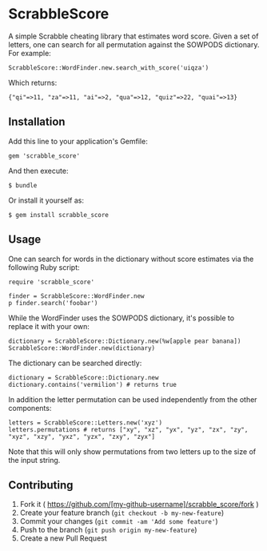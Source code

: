 # ScrabbleScore

A simple Scrabble cheating library that estimates word score. Given a set of letters, one can search for all
permutation against the SOWPODS dictionary. For example:

```
ScrabbleScore::WordFinder.new.search_with_score('uiqza')
```

Which returns:

```
{"qi"=>11, "za"=>11, "ai"=>2, "qua"=>12, "quiz"=>22, "quai"=>13}
```

## Installation

Add this line to your application's Gemfile:

    gem 'scrabble_score'

And then execute:

    $ bundle

Or install it yourself as:

    $ gem install scrabble_score

## Usage

One can search for words in the dictionary without score estimates via the following Ruby script:

```
require 'scrabble_score'

finder = ScrabbleScore::WordFinder.new
p finder.search('foobar')
```

While the WordFinder uses the SOWPODS dictionary, it's possible to replace it with your own:

```
dictionary = ScrabbleScore::Dictionary.new(%w[apple pear banana])
ScrabbleScore::WordFinder.new(dictionary)
```

The dictionary can be searched directly:

```
dictionary = ScrabbleScore::Dictionary.new
dictionary.contains('vermilion') # returns true
```

In addition the letter permutation can be used independently from the other components:

```
letters = ScrabbleScore::Letters.new('xyz')
letters.permutations # returns ["xy", "xz", "yx", "yz", "zx", "zy", "xyz", "xzy", "yxz", "yzx", "zxy", "zyx"]
```

Note that this will only show permutations from two letters up to the size of the input string.



## Contributing

1. Fork it ( https://github.com/[my-github-username]/scrabble_score/fork )
2. Create your feature branch (`git checkout -b my-new-feature`)
3. Commit your changes (`git commit -am 'Add some feature'`)
4. Push to the branch (`git push origin my-new-feature`)
5. Create a new Pull Request
